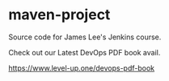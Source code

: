 # maven-project
Source code for James Lee's Jenkins course.

Check out our Latest DevOps PDF book avail.

https://www.level-up.one/devops-pdf-book

